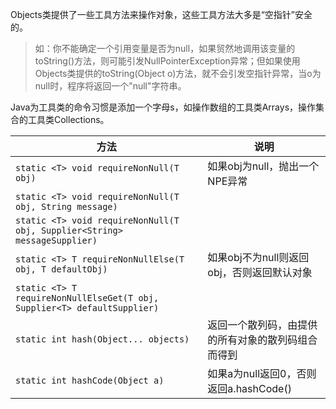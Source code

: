 Objects类提供了一些工具方法来操作对象，这些工具方法大多是“空指针”安全的。

> 如：你不能确定一个引用变量是否为null，如果贸然地调用该变量的toString()方法，则可能引发NullPointerException异常；但如果使用Objects类提供的toString(Object o)方法，就不会引发空指针异常，当o为null时，程序将返回一个"null"字符串。

Java为工具类的命令习惯是添加一个字母s，如操作数组的工具类Arrays，操作集合的工具类Collections。

| 方法                                                         | 说明                                               |
| ------------------------------------------------------------ | -------------------------------------------------- |
| `static <T> void requireNonNull(T obj)`                      | 如果obj为null，抛出一个NPE异常                     |
| `static <T> void requireNonNull(T obj, String message)`      |                                                    |
| `static <T> void requireNonNull(T obj, Supplier<String> messageSupplier)` |                                                    |
| `static <T> T requireNonNullElse(T obj, T defaultObj)`       | 如果obj不为null则返回obj，否则返回默认对象         |
| `static <T> T requireNonNullElseGet(T obj, Supplier<T> defaultSupplier)` |                                                    |
| `static int hash(Object... objects)`                         | 返回一个散列码，由提供的所有对象的散列码组合而得到 |
| `static int hashCode(Object a)`                              | 如果a为null返回0，否则返回a.hashCode()             |
